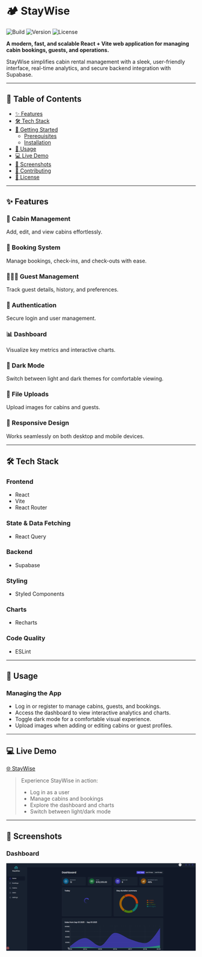 # 🏕️ StayWise

![Build](https://img.shields.io/badge/build-passing-brightgreen) ![Version](https://img.shields.io/badge/version-1.0.0-blue) ![License](https://img.shields.io/badge/license-MIT-orange)

**A modern, fast, and scalable React + Vite web application for managing cabin bookings, guests, and operations.**

StayWise simplifies cabin rental management with a sleek, user-friendly interface, real-time analytics, and secure backend integration with Supabase.

---

## 📖 Table of Contents

- [✨ Features](#-features)
- [🛠️ Tech Stack](#-tech-stack)
- [🚀 Getting Started](#-getting-started)
  - [Prerequisites](#prerequisites)
  - [Installation](#installation)
- [🎯 Usage](#-usage)
- [💻 Live Demo](#-live-demo)
- [📸 Screenshots](#-screenshots)
- [🤝 Contributing](#-contributing)
- [📄 License](#-license)

---

## ✨ Features

### 🏡 Cabin Management

Add, edit, and view cabins effortlessly.

### 📅 Booking System

Manage bookings, check-ins, and check-outs with ease.

### 🧑‍🤝‍🧑 Guest Management

Track guest details, history, and preferences.

### 🔐 Authentication

Secure login and user management.

### 📊 Dashboard

Visualize key metrics and interactive charts.

### 🌙 Dark Mode

Switch between light and dark themes for comfortable viewing.

### 📁 File Uploads

Upload images for cabins and guests.

### 📱 Responsive Design

Works seamlessly on both desktop and mobile devices.

---

## 🛠️ Tech Stack

### Frontend

- React
- Vite
- React Router

### State & Data Fetching

- React Query

### Backend

- Supabase

### Styling

- Styled Components

### Charts

- Recharts

### Code Quality

- ESLint

---

## 🎯 Usage

### Managing the App

- Log in or register to manage cabins, guests, and bookings.
- Access the dashboard to view interactive analytics and charts.
- Toggle dark mode for a comfortable visual experience.
- Upload images when adding or editing cabins or guest profiles.

---

## 💻 Live Demo

[🌐 StayWise](https://staywisejo.netlify.app/)

> Experience StayWise in action:
>
> - Log in as a user
> - Manage cabins and bookings
> - Explore the dashboard and charts
> - Switch between light/dark mode

---

## 📸 Screenshots

### Dashboard

![Dashboard](./src/features/Dashboard.png)
